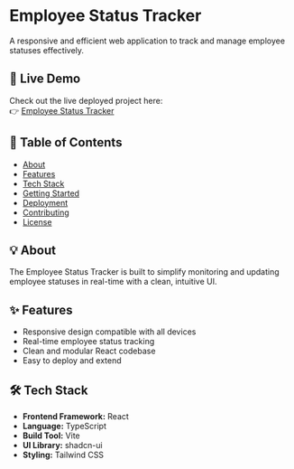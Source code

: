# Employee Status Tracker

A responsive and efficient web application to track and manage employee statuses effectively.

## 🚀 Live Demo

Check out the live deployed project here:  
👉 [Employee Status Tracker](https://timeracker.netlify.app/login)

## 📌 Table of Contents

- [About](#about)
- [Features](#features)
- [Tech Stack](#tech-stack)
- [Getting Started](#getting-started)
- [Deployment](#deployment)
- [Contributing](#contributing)
- [License](#license)

## 💡 About

The Employee Status Tracker is built to simplify monitoring and updating employee statuses in real-time with a clean, intuitive UI.

## ✨ Features

- Responsive design compatible with all devices
- Real-time employee status tracking
- Clean and modular React codebase
- Easy to deploy and extend

## 🛠️ Tech Stack

- **Frontend Framework:** React
- **Language:** TypeScript
- **Build Tool:** Vite
- **UI Library:** shadcn-ui
- **Styling:** Tailwind CSS

